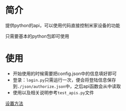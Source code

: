 # 简介
提供python的api，可以使用代码直接控制米家设备的功能

只需要基本的python包即可使用


# 使用
* 开始使用的时候需要把config.json中的信息填好即可
* 登录：`login.py`只需运行一次，便会将登陆信息保存到`./json/authorize.json`中，之后api函数会从中读取
* 使用以及相关说明参考`test_apis.py`文件


[设置方法](http://studyofnet.com/136095239.html)

